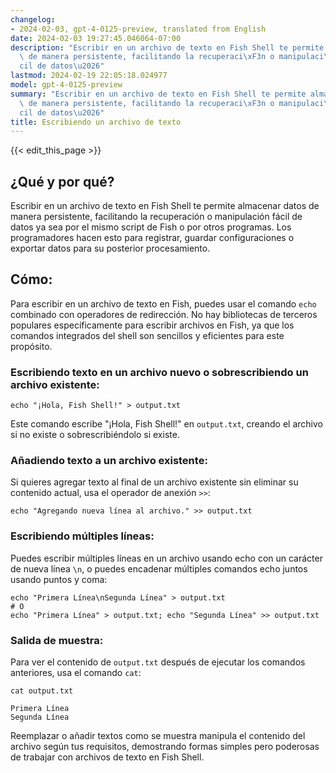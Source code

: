```yaml
---
changelog:
- 2024-02-03, gpt-4-0125-preview, translated from English
date: 2024-02-03 19:27:45.046064-07:00
description: "Escribir en un archivo de texto en Fish Shell te permite almacenar datos\
  \ de manera persistente, facilitando la recuperaci\xF3n o manipulaci\xF3n f\xE1\
  cil de datos\u2026"
lastmod: 2024-02-19 22:05:18.024977
model: gpt-4-0125-preview
summary: "Escribir en un archivo de texto en Fish Shell te permite almacenar datos\
  \ de manera persistente, facilitando la recuperaci\xF3n o manipulaci\xF3n f\xE1\
  cil de datos\u2026"
title: Escribiendo un archivo de texto
---
```


{{< edit_this_page >}}

## ¿Qué y por qué?

Escribir en un archivo de texto en Fish Shell te permite almacenar datos de manera persistente, facilitando la recuperación o manipulación fácil de datos ya sea por el mismo script de Fish o por otros programas. Los programadores hacen esto para registrar, guardar configuraciones o exportar datos para su posterior procesamiento.

## Cómo:

Para escribir en un archivo de texto en Fish, puedes usar el comando `echo` combinado con operadores de redirección. No hay bibliotecas de terceros populares específicamente para escribir archivos en Fish, ya que los comandos integrados del shell son sencillos y eficientes para este propósito.

### Escribiendo texto en un archivo nuevo o sobrescribiendo un archivo existente:
```fish
echo "¡Hola, Fish Shell!" > output.txt
```
Este comando escribe "¡Hola, Fish Shell!" en `output.txt`, creando el archivo si no existe o sobrescribiéndolo si existe.

### Añadiendo texto a un archivo existente:
Si quieres agregar texto al final de un archivo existente sin eliminar su contenido actual, usa el operador de anexión `>>`:
```fish
echo "Agregando nueva línea al archivo." >> output.txt
```

### Escribiendo múltiples líneas:
Puedes escribir múltiples líneas en un archivo usando echo con un carácter de nueva línea `\n`, o puedes encadenar múltiples comandos echo juntos usando puntos y coma:
```fish
echo "Primera Línea\nSegunda Línea" > output.txt
# O
echo "Primera Línea" > output.txt; echo "Segunda Línea" >> output.txt
```

### Salida de muestra:
Para ver el contenido de `output.txt` después de ejecutar los comandos anteriores, usa el comando `cat`:
```fish
cat output.txt
```
```plaintext
Primera Línea
Segunda Línea
```
Reemplazar o añadir textos como se muestra manipula el contenido del archivo según tus requisitos, demostrando formas simples pero poderosas de trabajar con archivos de texto en Fish Shell.
